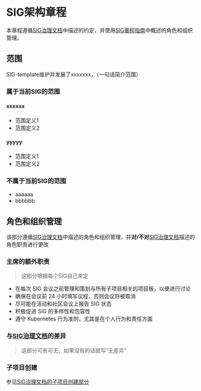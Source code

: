 # SIG架构章程

本章程遵循[SIG治理文档]中描述的约定，并使用[SIG章程指南]中概述的角色和组织管理。




## 范围

SIG-template维护并发展了xxxxxxx，（一句话简介范围）

### 属于当前SIG的范围


#### xxxxxx

- 范围定义1
- 范围定义2

#### yyyyy

- 范围定义1
- 范围定义2


### 不属于当前SIG的范围

- aaaaaa
- bbbbbb

## 角色和组织管理

该部分遵循[SIG治理文档]中描述的角色和组织管理，并**对/不对**[SIG治理文档]描述的角色职责进行更改

### 主席的额外职责

> 这部分根据每个SIG自己来定

- 在每次 SIG 会议之前管理和策划与所有子项目相关的项目板，以便进行讨论
- 确保在会议前 24 小时填写议程，否则会议将被取消
- 尽可能在活动和社区会议上报告 SIG 状态
- 积极促进 SIG 的多样性和包容性
- 遵守 Kubernetes 行为准则，尤其是在个人行为和责任方面

### 与[SIG治理文档]的差异

> 这部分可有可无，如果没有的话就写“无差异”

### 子项目创建

参见[SIG治理文档的子项目创建部分]

[SIG治理文档]: /governance/sig-governance/README.md
[SIG治理文档的子项目创建部分]: /governance/sig-governance/README.md#子项目创建
[SIG章程指南]: /governance/sig-governance/sig-charter-guide.md